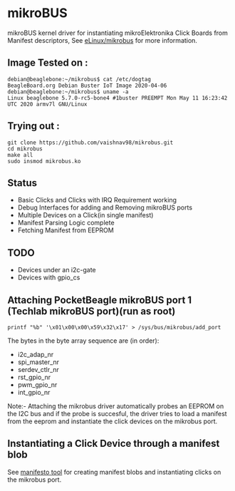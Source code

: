 # mikroBUS

mikroBUS kernel driver for instantiating mikroElektronika Click Boards from Manifest descriptors, See [eLinux/mikrobus](https://elinux.org/mikrobus) for more information.

## Image Tested on :
```
debian@beaglebone:~/mikrobus$ cat /etc/dogtag 
BeagleBoard.org Debian Buster IoT Image 2020-04-06
debian@beaglebone:~/mikrobus$ uname -a
Linux beaglebone 5.7.0-rc5-bone4 #1buster PREEMPT Mon May 11 16:23:42 UTC 2020 armv7l GNU/Linux
```

## Trying out :

```
git clone https://github.com/vaishnav98/mikrobus.git
cd mikrobus
make all
sudo insmod mikrobus.ko
```
## Status

* Basic Clicks and Clicks with IRQ Requirement working
* Debug Interfaces for adding and Removing mikroBUS ports
* Multiple Devices on a Click(in single manifest)
* Manifest Parsing Logic complete
* Fetching Manifest from EEPROM

## TODO
* Devices under an i2c-gate
* Devices with gpio_cs

## Attaching PocketBeagle mikroBUS port 1 (Techlab mikroBUS port)(run as root)
```
printf "%b" '\x01\x00\x00\x59\x32\x17' > /sys/bus/mikrobus/add_port
```
The bytes in the byte array sequence are (in order):
* i2c_adap_nr
* spi_master_nr
* serdev_ctlr_nr
* rst_gpio_nr
* pwm_gpio_nr
* int_gpio_nr

Note:- Attaching the mikrobus driver automatically probes an EEPROM on the I2C bus and if the probe is succesful, the driver tries to load a manifest from the eeprom and instantiate the click devices on the mikrobus port.
## Instantiating a Click Device through a manifest blob

See [manifesto tool](https://github.com/vaishnav98/manifesto/tree/mikrobus) for creating manifest blobs and instantiating clicks on the mikrobus port.
